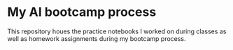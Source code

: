 # My AI bootcamp process

This repository houes the practice notebooks I worked on during classes as well as homework assignments during my bootcamp process.
